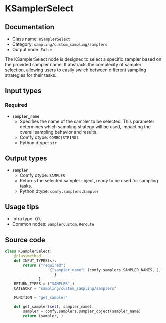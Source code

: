 # KSamplerSelect
## Documentation
- Class name: `KSamplerSelect`
- Category: `sampling/custom_sampling/samplers`
- Output node: `False`

The KSamplerSelect node is designed to select a specific sampler based on the provided sampler name. It abstracts the complexity of sampler selection, allowing users to easily switch between different sampling strategies for their tasks.
## Input types
### Required
- **`sampler_name`**
    - Specifies the name of the sampler to be selected. This parameter determines which sampling strategy will be used, impacting the overall sampling behavior and results.
    - Comfy dtype: `COMBO[STRING]`
    - Python dtype: `str`
## Output types
- **`sampler`**
    - Comfy dtype: `SAMPLER`
    - Returns the selected sampler object, ready to be used for sampling tasks.
    - Python dtype: `comfy.samplers.Sampler`
## Usage tips
- Infra type: `CPU`
- Common nodes: `SamplerCustom,Reroute`


## Source code
```python
class KSamplerSelect:
    @classmethod
    def INPUT_TYPES(s):
        return {"required":
                    {"sampler_name": (comfy.samplers.SAMPLER_NAMES, ),
                      }
               }
    RETURN_TYPES = ("SAMPLER",)
    CATEGORY = "sampling/custom_sampling/samplers"

    FUNCTION = "get_sampler"

    def get_sampler(self, sampler_name):
        sampler = comfy.samplers.sampler_object(sampler_name)
        return (sampler, )

```
